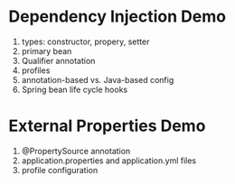 # Dependency Injection Demo
1. types: constructor, propery, setter
2. primary bean
3. Qualifier annotation
4. profiles
5. annotation-based vs. Java-based config
6. Spring bean life cycle hooks

# External Properties Demo
1. @PropertySource annotation
2. application.properties and application.yml files
3. profile configuration